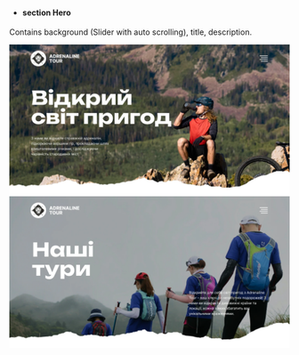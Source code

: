 - #### section Hero

Contains background (Slider with auto scrolling), title, description.

<div align="center"><img src="/public/images/readme/hero-main.webp" alt="image section Hero of Main page" width="800" align="center"></div>

<div align="center"><img src="/public/images/readme/hero-tours.webp" alt="image section Hero of Our tours page" width="800" align="center"></div>